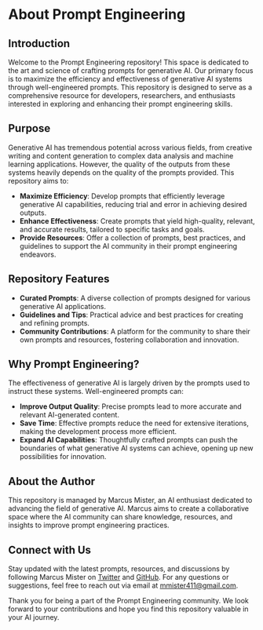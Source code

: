 # About Prompt Engineering

## Introduction

Welcome to the Prompt Engineering repository! This space is dedicated to the art and science of crafting prompts for generative AI. Our primary focus is to maximize the efficiency and effectiveness of generative AI systems through well-engineered prompts. This repository is designed to serve as a comprehensive resource for developers, researchers, and enthusiasts interested in exploring and enhancing their prompt engineering skills.

## Purpose

Generative AI has tremendous potential across various fields, from creative writing and content generation to complex data analysis and machine learning applications. However, the quality of the outputs from these systems heavily depends on the quality of the prompts provided. This repository aims to:

- **Maximize Efficiency**: Develop prompts that efficiently leverage generative AI capabilities, reducing trial and error in achieving desired outputs.
- **Enhance Effectiveness**: Create prompts that yield high-quality, relevant, and accurate results, tailored to specific tasks and goals.
- **Provide Resources**: Offer a collection of prompts, best practices, and guidelines to support the AI community in their prompt engineering endeavors.

## Repository Features

- **Curated Prompts**: A diverse collection of prompts designed for various generative AI applications.
- **Guidelines and Tips**: Practical advice and best practices for creating and refining prompts.
- **Community Contributions**: A platform for the community to share their own prompts and resources, fostering collaboration and innovation.

## Why Prompt Engineering?

The effectiveness of generative AI is largely driven by the prompts used to instruct these systems. Well-engineered prompts can:

- **Improve Output Quality**: Precise prompts lead to more accurate and relevant AI-generated content.
- **Save Time**: Effective prompts reduce the need for extensive iterations, making the development process more efficient.
- **Expand AI Capabilities**: Thoughtfully crafted prompts can push the boundaries of what generative AI systems can achieve, opening up new possibilities for innovation.

## About the Author

This repository is managed by Marcus Mister, an AI enthusiast dedicated to advancing the field of generative AI. Marcus aims to create a collaborative space where the AI community can share knowledge, resources, and insights to improve prompt engineering practices.

## Connect with Us

Stay updated with the latest prompts, resources, and discussions by following Marcus Mister on [Twitter](https://twitter.com/marcus.t.mister) and [GitHub](https://github.com/mmister411). For any questions or suggestions, feel free to reach out via email at mmister411@gmail.com.

Thank you for being a part of the Prompt Engineering community. We look forward to your contributions and hope you find this repository valuable in your AI journey.
